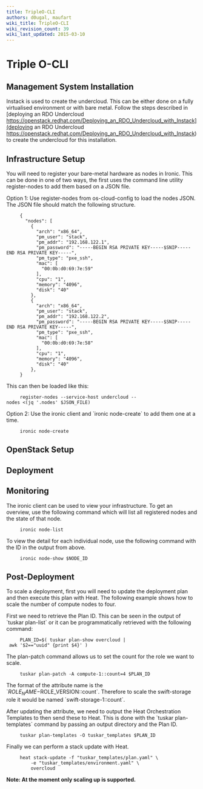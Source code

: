```yaml
---
title: TripleO-CLI
authors: d0ugal, maufart
wiki_title: TripleO-CLI
wiki_revision_count: 39
wiki_last_updated: 2015-03-10
---
```


# Triple O-CLI

## Management System Installation

Instack is used to create the undercloud. This can be either done on a fully virtualised environment or with bare metal. Follow the steps described in [deploying an RDO Undercloud https://openstack.redhat.com/Deploying_an_RDO_Undercloud_with_Instack](deploying an RDO Undercloud https://openstack.redhat.com/Deploying_an_RDO_Undercloud_with_Instack) to create the undercloud for this installation.

## Infrastructure Setup

You will need to register your bare-metal hardware as nodes in Ironic. This can be done in one of two ways, the first uses the command line utility register-nodes to add them based on a JSON file.

Option 1: Use register-nodes from os-cloud-config to load the nodes JSON. The JSON file should match the following structure.

         {
           "nodes": [
             {
               "arch": "x86_64",
               "pm_user": "stack",
               "pm_addr": "192.168.122.1",
               "pm_password": "-----BEGIN RSA PRIVATE KEY-----$SNIP-----END RSA PRIVATE KEY-----",
               "pm_type": "pxe_ssh",
               "mac": [
                 "00:0b:d0:69:7e:59"
               ],
               "cpu": "1",
               "memory": "4096",
               "disk": "40"
             },
             {
               "arch": "x86_64",
               "pm_user": "stack",
               "pm_addr": "192.168.122.2",
               "pm_password": "-----BEGIN RSA PRIVATE KEY-----$SNIP-----END RSA PRIVATE KEY-----",
               "pm_type": "pxe_ssh",
               "mac": [
                 "00:0b:d0:69:7e:58"
               ],
               "cpu": "1",
               "memory": "4096",
               "disk": "40"
             },
         }

This can then be loaded like this:

         register-nodes --service-host undercloud --nodes <(jq '.nodes' $JSON_FILE)

Option 2: Use the ironic client and \`ironic node-create\` to add them one at a time.

         ironic node-create

## OpenStack Setup

## Deployment

## Monitoring

The ironic client can be used to view your infrastructure. To get an overview, use the following command which will list all registered nodes and the state of that node.

         ironic node-list

To view the detail for each individual node, use the following command with the ID in the output from above.

         ironic node-show $NODE_ID

## Post-Deployment

To scale a deployment, first you will need to update the deployment plan and then execute this plan with Heat. The following example shows how to scale the number of compute nodes to four.

First we need to retrieve the Plan ID. This can be seen in the output of \`tuskar plan-list\` or it can be programmatically retrieved with the following command:

         PLAN_ID=$( tuskar plan-show overcloud | awk '$2=="uuid" {print $4}' )

The plan-patch command allows us to set the count for the role we want to scale.

         tuskar plan-patch -A compute-1::count=4 $PLAN_ID

The format of the attribute name is the \`$ROLE_NAME-$ROLE_VERSION::count\`. Therefore to scale the swift-storage role it would be named \`swift-storage-1::count\`.

After updating the attribute, we need to output the Heat Orchestration Templates to then send these to Heat. This is done with the \`tuskar plan-templates\` command by passing an output directory and the Plan ID.

         tuskar plan-templates -O tuskar_templates $PLAN_ID

Finally we can perform a stack update with Heat.

         heat stack-update -f "tuskar_templates/plan.yaml" \
             -e "tuskar_templates/environment.yaml" \
             overcloud

**Note: At the moment only scaling up is supported.**
